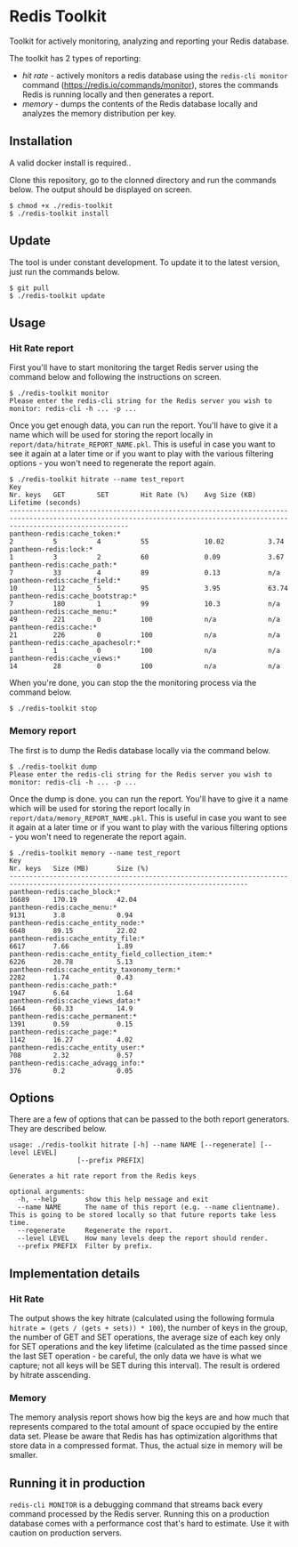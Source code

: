 # Redis Toolkit
Toolkit for actively monitoring, analyzing and reporting your Redis database.

The toolkit has 2 types of reporting:
* *hit rate* - actively monitors a redis database using the `redis-cli monitor` command (https://redis.io/commands/monitor), stores the commands Redis is running locally and then generates a report.
* *memory* - dumps the contents of the Redis database locally and analyzes the memory distribution per key.

## Installation
A valid docker install is required..

Clone this repository, go to the clonned directory and run the commands below. The output should be displayed on screen.

```
$ chmod +x ./redis-toolkit
$ ./redis-toolkit install
```

## Update
The tool is under constant development. To update it to the latest version, just run the commands below.

```
$ git pull
$ ./redis-toolkit update
```

## Usage

### Hit Rate report

First you'll have to start monitoring the target Redis server using the command below and following the instructions on screen.

```
$ ./redis-toolkit monitor
Please enter the redis-cli string for the Redis server you wish to monitor: redis-cli -h ... -p ...
```

Once you get enough data, you can run the report. You'll have to give it a name which will be used for storing the report locally in `report/data/hitrate_REPORT_NAME.pkl`. This is useful in case you want to see it again at a later time or if you want to play with the various filtering options - you won't need to regenerate the report again.

```
$ ./redis-toolkit hitrate --name test_report
Key                                                                                        Nr. keys   GET        SET        Hit Rate (%)    Avg Size (KB)   Lifetime (seconds)
--------------------------------------------------------------------------------------------------------------------------------------------------------------------------
pantheon-redis:cache_token:*                                                               2          5          4          55              10.02           3.74
pantheon-redis:lock:*                                                                      1          3          2          60              0.09            3.67
pantheon-redis:cache_path:*                                                                7          33         4          89              0.13            n/a
pantheon-redis:cache_field:*                                                               10         112        5          95              3.95            63.74
pantheon-redis:cache_bootstrap:*                                                           7          180        1          99              10.3            n/a
pantheon-redis:cache_menu:*                                                                49         221        0          100             n/a             n/a
pantheon-redis:cache:*                                                                     21         226        0          100             n/a             n/a
pantheon-redis:cache_apachesolr:*                                                          1          1          0          100             n/a             n/a
pantheon-redis:cache_views:*                                                               14         28         0          100             n/a             n/a
```

When you're done, you can stop the the monitoring process via the command below.

```
$ ./redis-toolkit stop
```

### Memory report

The first is to dump the Redis database locally via the command below.

```
$ ./redis-toolkit dump
Please enter the redis-cli string for the Redis server you wish to monitor: redis-cli -h ... -p ...
```

Once the dump is done. you can run the report. You'll have to give it a name which will be used for storing the report locally in `report/data/memory_REPORT_NAME.pkl`. This is useful in case you want to see it again at a later time or if you want to play with the various filtering options - you won't need to regenerate the report again.

```
$ ./redis-toolkit memory --name test_report
Key                                                                                        Nr. keys   Size (MB)       Size (%)
----------------------------------------------------------------------------------------------------------------------------------
pantheon-redis:cache_block:*                                                               16689      170.19          42.04
pantheon-redis:cache_menu:*                                                                9131       3.8             0.94
pantheon-redis:cache_entity_node:*                                                         6648       89.15           22.02
pantheon-redis:cache_entity_file:*                                                         6617       7.66            1.89
pantheon-redis:cache_entity_field_collection_item:*                                        6226       20.78           5.13
pantheon-redis:cache_entity_taxonomy_term:*                                                2282       1.74            0.43
pantheon-redis:cache_path:*                                                                1947       6.64            1.64
pantheon-redis:cache_views_data:*                                                          1664       60.33           14.9
pantheon-redis:cache_permanent:*                                                           1391       0.59            0.15
pantheon-redis:cache_page:*                                                                1142       16.27           4.02
pantheon-redis:cache_entity_user:*                                                         708        2.32            0.57
pantheon-redis:cache_advagg_info:*                                                         376        0.2             0.05
```

## Options
There are a few of options that can be passed to the both report generators. They are described below. 

```
usage: ./redis-toolkit hitrate [-h] --name NAME [--regenerate] [--level LEVEL]
                 [--prefix PREFIX]

Generates a hit rate report from the Redis keys

optional arguments:
  -h, --help       show this help message and exit
  --name NAME      The name of this report (e.g. --name clientname). This is going to be stored locally so that future reports take less time.
  --regenerate     Regenerate the report.
  --level LEVEL    How many levels deep the report should render.
  --prefix PREFIX  Filter by prefix.
```

## Implementation details

### Hit Rate
The output shows the key hitrate (calculated using the following formula `hitrate = (gets / (gets + sets)) * 100`), the number of keys in the group, the number of GET and SET operations, the average size of each key only for SET operations and the key lifetime (calculated as the time passed since the last SET operation - be careful, the only data we have is what we capture; not all keys will be SET during this interval). The result is ordered by hitrate asscending.

### Memory
The memory analysis report shows how big the keys are and how much that represents compared to the total amount of space occupied by the entire data set. Please be aware that Redis has has optimization algorithms that store data in a compressed format. Thus, the actual size in memory will be smaller.

## Running it in production
`redis-cli MONITOR` is a debugging command that streams back every command processed by the Redis server. Running this on a production database comes with a performance cost that's hard to estimate. Use it with caution on production servers.
